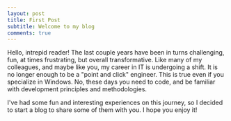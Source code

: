```yaml
---
layout: post
title: First Post
subtitle: Welcome to my blog
comments: true
---
```


Hello, intrepid reader! The last couple years have been in turns challenging, fun, at times frustrating, but overall transformative. Like many of my colleagues, and maybe like you, my career in IT is undergoing a shift. It is no longer enough to be a "point and click" engineer. This is true even if you specialize in Windows. No, these days you need to code, and be familiar with development principles and methodologies.

I've had some fun and interesting experiences on this journey, so I decided to start a blog to share some of them with you. I hope you enjoy it!